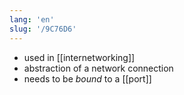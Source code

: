 ```yaml
---
lang: 'en'
slug: '/9C76D6'
---
```


- used in [[internetworking]]
- abstraction of a network connection
- needs to be _bound_ to a [[port]]
